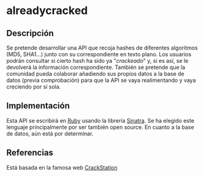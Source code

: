 # alreadycracked

## Descripción
Se pretende desarrollar una API que recoja hashes de diferentes algoritmos (MD5,
SHA1...) junto con su correspondiente en texto plano. Los usuarios podrán
consultar si cierto hash ha sido ya "_crackeado_" y, si es así, se le devolverá la
información correspondiente. También se pretende que la comunidad pueda
colaborar añadiendo sus propios datos a la base de datos (previa comprobación)
para que la API se vaya realimentando y vaya creciendo por sí sola.

## Implementación
Esta API se escribirá en [Ruby](ruby-lang.org) usando la librería [Sinatra](sinatrarb.com).
Se ha elegido este lenguaje principalmente por ser también open source. En
cuanto a la base de datos, aún está por determinar.

## Referencias
Está basada en la famosa web [CrackStation](crackstation.net)
